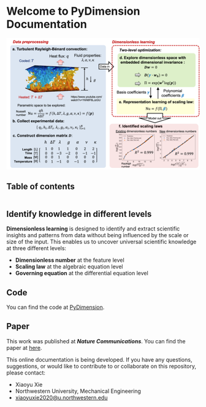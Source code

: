 # Welcome to PyDimension Documentation

![Schematic](images/schematic.png)

## Table of contents
```{tableofcontents}
```

## Identify knowledge in different levels

**Dimensionless learning** is designed to identify and extract scientific insights and patterns from data without being influenced by the scale or size of the input. This enables us to uncover universal scientific knowledge at three different levels:

- **Dimensionless number** at the feature level
- **Scaling law** at the algebraic equation level
- **Governing equation** at the differential equation level

## Code
You can find the code at [PyDimension](https://github.com/xiaoyuxie-vico/PyDimension).

## Paper

This work was published at ***Nature Communications***. You can find the paper at [here](https://www.nature.com/articles/s41467-022-35084-w#Sec2).

This online documentation is being developed. If you have any questions, suggestions, or would like to contribute to or collaborate on this repository, please contact:
- Xiaoyu Xie
- Northwestern University, Mechanical Engineering
- xiaoyuxie2020@u.northwestern.edu